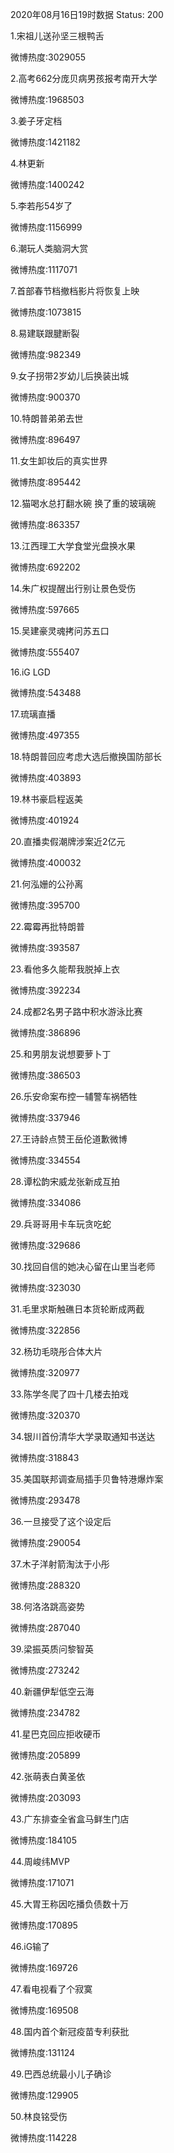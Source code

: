 2020年08月16日19时数据
Status: 200

1.宋祖儿送孙坚三根鸭舌

微博热度:3029055

2.高考662分庞贝病男孩报考南开大学

微博热度:1968503

3.姜子牙定档

微博热度:1421182

4.林更新

微博热度:1400242

5.李若彤54岁了

微博热度:1156999

6.潮玩人类脑洞大赏

微博热度:1117071

7.首部春节档撤档影片将恢复上映

微博热度:1073815

8.易建联跟腱断裂

微博热度:982349

9.女子拐带2岁幼儿后换装出城

微博热度:900370

10.特朗普弟弟去世

微博热度:896497

11.女生卸妆后的真实世界

微博热度:895442

12.猫喝水总打翻水碗 换了重的玻璃碗

微博热度:863357

13.江西理工大学食堂光盘换水果

微博热度:692202

14.朱广权提醒出行别让景色受伤

微博热度:597665

15.吴建豪灵魂拷问苏五口

微博热度:555407

16.iG LGD

微博热度:543488

17.琉璃直播

微博热度:497355

18.特朗普回应考虑大选后撤换国防部长

微博热度:403893

19.林书豪启程返美

微博热度:401924

20.直播卖假潮牌涉案近2亿元

微博热度:400032

21.何泓姗的公孙离

微博热度:395700

22.霉霉再批特朗普

微博热度:393587

23.看他多久能帮我脱掉上衣

微博热度:392234

24.成都2名男子路中积水游泳比赛

微博热度:386896

25.和男朋友说想要萝卜丁

微博热度:386503

26.乐安命案布控一辅警车祸牺牲

微博热度:337946

27.王诗龄点赞王岳伦道歉微博

微博热度:334554

28.谭松韵宋威龙张新成互拍

微博热度:334086

29.兵哥哥用卡车玩贪吃蛇

微博热度:329686

30.找回自信的她决心留在山里当老师

微博热度:323030

31.毛里求斯触礁日本货轮断成两截

微博热度:322856

32.杨玏毛晓彤合体大片

微博热度:320977

33.陈学冬爬了四十几楼去拍戏

微博热度:320370

34.银川首份清华大学录取通知书送达

微博热度:318843

35.美国联邦调查局插手贝鲁特港爆炸案

微博热度:293478

36.一旦接受了这个设定后

微博热度:290054

37.木子洋射箭淘汰于小彤

微博热度:288320

38.何洛洛跳高姿势

微博热度:287040

39.梁振英质问黎智英

微博热度:273242

40.新疆伊犁低空云海

微博热度:234782

41.星巴克回应拒收硬币

微博热度:205899

42.张萌表白黄圣依

微博热度:203093

43.广东排查全省盒马鲜生门店

微博热度:184105

44.周峻纬MVP

微博热度:171071

45.大胃王称因吃播负债数十万

微博热度:170895

46.iG输了

微博热度:169726

47.看电视看了个寂寞

微博热度:169508

48.国内首个新冠疫苗专利获批

微博热度:131124

49.巴西总统最小儿子确诊

微博热度:129905

50.林良铭受伤

微博热度:114228

